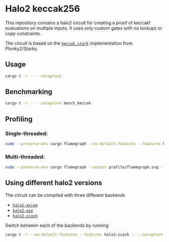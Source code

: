 # Halo2 keccak256

This repository contains a halo2 circuit for creating a proof of keccakf evaluations on multiple inputs. It uses only custom gates with no lookups or copy constraints.

The circuit is based on the [`keccak_stark`](https://github.com/mir-protocol/plonky2/blob/a0b2b489922b6b3e03116bf78cff323cc579ddd4/evm/src/keccak/keccak_stark.rs) implementation from Plonky2/Starky.

## Usage

```bash
cargo t -r -- --nocapture
```

## Benchmarking

```bash
cargo t -r -- --nocapture bench_keccak
```

## Profiling

### Single-threaded:

```bash
sudo --preserve-env cargo flamegraph --no-default-features --features halo2-pse --output profile/flamegraph-single.svg --unit-test -- bench_keccak
```

### Multi-threaded:

```bash
sudo --preserve-env cargo flamegraph --output profile/flamegraph.svg --unit-test -- bench_keccak
```

## Using different halo2 versions

The circuit can be compiled with three different backends

- [`halo2-axiom`](https://github.com/axiom-crypto/halo2)
- [`halo2-pse`](https://github.com/privacy-scaling-explorations/halo2)
- [`halo2-zcash`](https://github.com/zcash/halo2)

Switch between each of the backends by running:

```bash
cargo t -r --no-default-features --features halo2-zcash -- --nocapture
```
